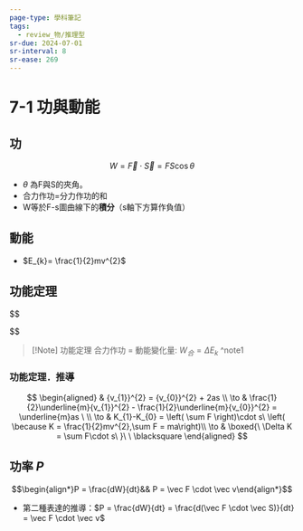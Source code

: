 ```yaml
---
page-type: 學科筆記
tags:
  - review_物/推理型
sr-due: 2024-07-01
sr-interval: 8
sr-ease: 269
---
```


# 7-1 功與動能
## 功 
$$W = \vec F \cdot \vec S = FS\cos\theta$$
- $\theta$ 為F與S的夾角。
- 合力作功=分力作功的和
- W等於F-s圖曲線下的**積分**（s軸下方算作負值）

## 動能
- $E_{k}= \frac{1}{2}mv^{2}$
## 功能定理
$$

$$

> [!Note] 功能定理
> 合力作功 = 動能變化量: $W_合 = \Delta E_k$
^note1
### 功能定理．推導
$$
\begin{aligned}
 & {v_{1}}^{2} = {v_{0}}^{2} + 2as \\
\to  & \frac{1}{2}\underline{m}{v_{1}}^{2} - \frac{1}{2}\underline{m}{v_{0}}^{2} = \underline{m}as \  \\
\to  & K_{1}-K_{0} = \left( \sum F \right)\cdot s\ \left( \because K = \frac{1}{2}mv^{2},\sum F = ma\right)\\
\to  & \boxed{\ \Delta K = \sum F\cdot s\ }\ \ \blacksquare
\end{aligned}
$$
## 功率 $P$ 
$$\begin{align*}P = \frac{dW}{dt}&& P = \vec F \cdot \vec v\end{align*}$$
- 第二種表達的推導：$P = \frac{dW}{dt} = \frac{d(\vec F \cdot \vec S)}{dt} = \vec F \cdot \vec v$